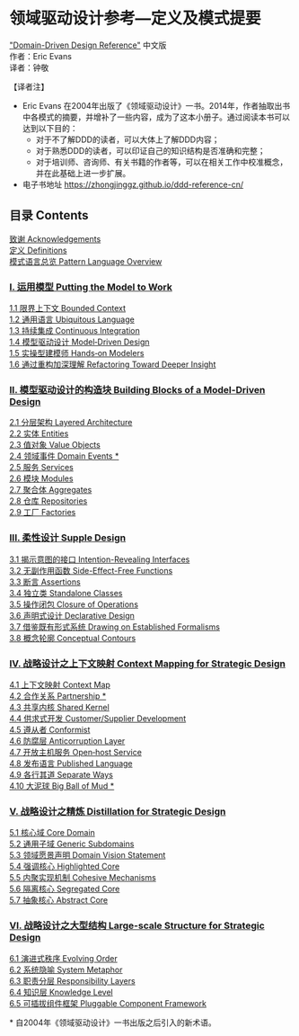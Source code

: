 # 领域驱动设计参考—定义及模式提要 
 ["Domain-Driven Design Reference"](http://domainlanguage.com/wp-content/uploads/2016/05/DDD_Reference_2015-03.pdf) 中文版  
作者：Eric Evans  
译者：钟敬

【译者注】

- Eric Evans 在2004年出版了《领域驱动设计》一书。2014年，作者抽取出书中各模式的摘要，并增补了一些内容，成为了这本小册子。通过阅读本书可以达到以下目的：
  - 对于不了解DDD的读者，可以大体上了解DDD内容；
  - 对于熟悉DDD的读者，可以印证自己的知识结构是否准确和完整；
  - 对于培训师、咨询师、有关书籍的作者等，可以在相关工作中校准概念，并在此基础上进一步扩展。
- 电子书地址 https://zhongjinggz.github.io/ddd-reference-cn/

## 目录 Contents

[致谢 Acknowledgements](cn_0.1_acknowledgement.md)  
[定义 Definitions](cn_0.2_definitions.md)  
[模式语言总览 Pattern Language Overview](cn_0.3_pattern_language_overview.md)  

### [I. 运用模型 Putting the Model to Work](cn_1.0_putting_the_model_to_work.md)  

[1.1 限界上下文 Bounded Context](cn_1.1_bounted_context.md)  
[1.2 通用语言 Ubiquitous Language](cn_1.2_ubiquitous_language.md)  
[1.3 持续集成 Continuous Integration](cn_1.3_continuous_integration.md)  
[1.4 模型驱动设计 Model‐Driven Design](cn_1.4_model_driven_design.md)  
[1.5 实操型建模师 Hands‐on Modelers](cn_1.5_hands_on_modlers.md)  
[1.6 通过重构加深理解 Refactoring Toward Deeper Insight](cn_1.6_refactoring_toward_deeper_insight.md)  

### [II. 模型驱动设计的构造块 Building Blocks of a Model-Driven Design](cn_2.0_building_blocks_of_a_model_driven_design.md)  

[2.1 分层架构 Layered Architecture](cn_2.1_layered_architecture.md)  
[2.2 实体 Entities](cn_2.2_entities.md)  
[2.3 值对象 Value Objects](cn_2.3_value_objects.md)  
[2.4 领域事件 Domain Events *](cn_2.4_domain_events.md)  
[2.5 服务 Services](cn_2.5_services.md)       
[2.6 模块 Modules](cn_2.6_modules.md)       
[2.7 聚合体 Aggregates](cn_2.7_aggregate.md)   
[2.8 仓库 Repositories](cn_2.8_repositories.md)   
[2.9 工厂 Factories](cn_2.9_factories.md)   

### [III. 柔性设计 Supple Design](cn_3.0_supple_design.md)

[3.1 揭示意图的接口 Intention-Revealing Interfaces](cn_3.1_intention_revealing_interfaces.md)  
[3.2 无副作用函数 Side-Effect-Free Functions](cn_3.2_side_effect_free_functions.md)  
[3.3 断言 Assertions](cn_3.3_assertions.md)  
[3.4 独立类 Standalone Classes](cn_3.4_standalone_classes.md)  
[3.5 操作闭包 Closure of Operations](cn_3.5_closure_of_operations.md)  
[3.6 声明式设计 Declarative Design](cn_3.6_declarative_design.md)  
[3.7 借鉴既有形式系统 Drawing on Established Formalisms](cn_3.7_drawing_on_established_formalisms.md)  
[3.8 概念轮廓 Conceptual Contours](cn_3.8_conceptual_contours.md)

### [IV. 战略设计之上下文映射 Context Mapping for Strategic Design](cn_4.0_context_mapping_for_strategic_design.md)  

[4.1 上下文映射 Context Map](cn_4.1_context_map.md)  
[4.2 合作关系 Partnership *](cn_4.2_partnership.md)  
[4.3 共享内核 Shared Kernel](cn_4.3_shared_kernel.md)  
[4.4 供求式开发 Customer/Supplier Development](cn_4.4_customer_supplier_development%20.md)   
[4.5 遵从者 Conformist](cn_4.5_conformist.md)  
[4.6 防腐层 Anticorruption Layer](cn_4.6_anticorruption_layer.md)   
[4.7 开放主机服务 Open‐host Service](cn_4.7_open_host_service.md)  
[4.8 发布语言 Published Language](cn_4.8_published_language.md)  
[4.9 各行其道 Separate Ways](cn_4.9_separate_ways%20.md)  
[4.10 大泥球 Big Ball of Mud *](cn_4.10_big_ball_of_mud.md)  

### [V. 战略设计之精炼 Distillation for Strategic Design](cn_5.0_distillation_for_strategic_design.md)  

[5.1 核心域 Core Domain](cn_5.1_core_domain.md)  
[5.2 通用子域 Generic Subdomains](cn_5.2_generic_subdomains.md)  
[5.3 领域愿景声明 Domain Vision Statement](cn_5.3_domain_vision_statement.md)  
[5.4 强调核心 Highlighted Core](cn_5.4_highlighted_core.md)  
[5.5 内聚实现机制 Cohesive Mechanisms](cn_5.5_cohesive_mechanisms.md)  
[5.6 隔离核心 Segregated Core](cn_5.6_segregated_core.md)  
[5.7 抽象核心 Abstract Core](cn_5.7_abstract_core.md)   

### [VI. 战略设计之大型结构 Large-scale Structure for Strategic Design](cn_6.0_large_scale_structure.md)

[6.1 演进式秩序 Evolving Order](cn_6.1_evolving_order.md)  
[6.2 系统隐喻 System Metaphor](cn_6.2_system_metaphor.md)  
[6.3 职责分层 Responsibility Layers](cn_6.3_responsibility_layers.md)  
[6.4 知识层 Knowledge Level](cn_6.4_knowledge_level.md)  
[6.5 可插拔组件框架 Pluggable Component Framework](cn_6.5_pluggable_component_framework.md)  

\* 自2004年《领域驱动设计》一书出版之后引入的新术语。  
